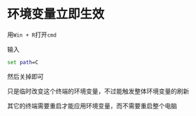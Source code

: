 # 环境变量立即生效

用`Win + R`打开`cmd`

输入

```cmd
set path=C
```

然后关掉即可

只是临时改变这个终端的环境变量，不过能触发整体环境变量的刷新

其它的终端需要重启才能应用环境变量，而不需要重启整个电脑
